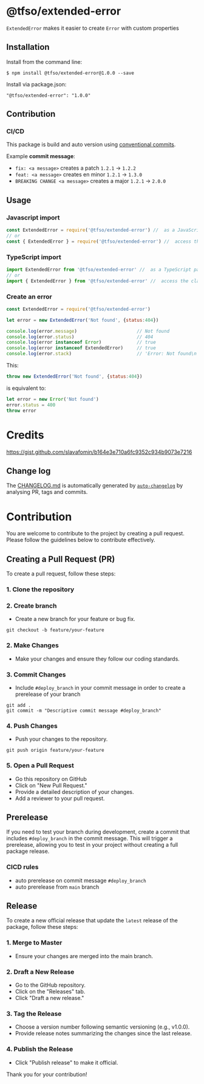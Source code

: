 # @tfso/extended-error
`ExtendedError` makes it easier to create `Error` with custom properties

## Installation
Install from the command line:
```
$ npm install @tfso/extended-error@1.0.0 --save
```

Install via package.json:
```
"@tfso/extended-error": "1.0.0"
```

## Contribution
### CI/CD
This package is build and auto version using [conventional commits](https://www.conventionalcommits.org/en/v1.0.0/).

Example **commit message**:
* `fix: <a message>` creates a patch `1.2.1` -> `1.2.2`
* `feat: <a message>` creates en minor `1.2.1` -> `1.3.0`
* `BREAKING CHANGE <a message>` creates a major  `1.2.1` -> `2.0.0`


## Usage

### Javascript import
```javascript
const ExtendedError = require('@tfso/extended-error') //  as a JavaScript package
// or
const { ExtendedError } = require('@tfso/extended-error') //  access the class itself
```

###  TypeScript import
```typescript
import ExtendedError from '@tfso/extended-error' //  as a TypeScript package
// or
import { ExtendedError } from '@tfso/extended-error' //  access the class itself
```

### Create an error
```javascript
const ExtendedError = require('@tfso/extended-error')

let error = new ExtendedError('Not found', {status:404})

console.log(error.message)                      // Not found
console.log(error.status)                       // 404
console.log(error instanceof Error)             // true 
console.log(error instanceof ExtendedError)     // true 
console.log(error.stack)                        // 'Error: Not found\n    at repl:1:9\n ...
```

This:
```javascript
throw new ExtendedError('Not found', {status:404})
```
is equivalent to:
```javascript
let error = new Error('Not found')
error.status = 400
throw error
```


# Credits
https://gist.github.com/slavafomin/b164e3e710a6fc9352c934b9073e7216

## Change log
The [CHANGELOG.md](CHANGELOG.md) is automatically generated by [`auto-changelog`](https://github.com/CookPete/auto-changelog) by analysing PR, tags and commits.

# Contribution
You are welcome to contribute to the project by creating a pull request. Please follow the guidelines below to 
contribute effectively.

## Creating a Pull Request (PR)
To create a pull request, follow these steps:
### 1. Clone the repository

### 2. Create branch

- Create a new branch for your feature or bug fix.

```shell
git checkout -b feature/your-feature
```

### 2. Make Changes

- Make your changes and ensure they follow our coding standards.

### 3. Commit Changes

- Include `#deploy_branch` in your commit message in order to create a prerelease of your branch

```shell
git add .
git commit -m "Descriptive commit message #deploy_branch"
```

### 4. Push Changes

- Push your changes to the repository.

```shell
git push origin feature/your-feature
```

### 5. Open a Pull Request

- Go this repository on GitHub
- Click on "New Pull Request."
- Provide a detailed description of your changes.
- Add a reviewer to your pull request.

## Prerelease
If you need to test your branch during development, create a commit that includes `#deploy_branch` in the commit message. 
This will trigger a prerelease, allowing you to test in your project without creating a full package release. 

### CICD rules
- auto prerelease on commit message `#deploy_branch`
- auto prerelease from `main` branch

## Release
To create a new official release that update the `latest` release of the package, follow these steps:

### 1. Merge to Master
   - Ensure your changes are merged into the main branch.
### 2. Draft a New Release
   - Go to the GitHub repository.
   - Click on the "Releases" tab.
   - Click "Draft a new release."
### 3. Tag the Release
   - Choose a version number following semantic versioning (e.g., v1.0.0).
   - Provide release notes summarizing the changes since the last release.
### 4. Publish the Release
   - Click "Publish release" to make it official.

Thank you for your contribution!